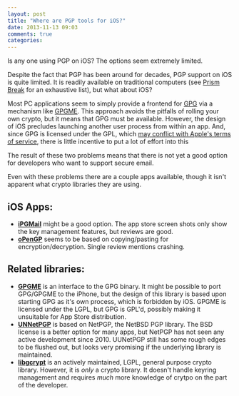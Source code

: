 ```yaml
---
layout: post
title: "Where are PGP tools for iOS?"
date: 2013-11-13 09:03
comments: true
categories: 
---
```

Is any one using PGP on iOS? The options seem extremely limited. 

Despite the fact that PGP has been around for decades, PGP support on iOS is quite limited. It is readily available on traditional computers (see [Prism Break](http://prism-break.org/) for an exhaustive list), but what about iOS?

Most PC applications seem to simply provide a frontend for [GPG](http://www.gnupg.org) via a mechanism like [GPGME](http://www.gnupg.org/related_software/gpgme/index.en.html). This approach avoids the pitfalls of rolling your own crypto, but it means that GPG must be available. However, the design of iOS precludes launching another user process from within an app. And, since GPG is licensed under the GPL, which [may conflict with Apple's terms of service](http://www.fsf.org/blogs/licensing/more-about-the-app-store-gpl-enforcement), there is little incentive to put a lot of effort into this 

The result of these two problems means that there is not yet a good option for developers who want to support secure email.

Even with these problems there are a couple apps available, though it isn't apparent what crypto libraries they are using.

## iOS Apps:

- **[iPGMail](http://ipgmail.com/)** might be a good option. The app store screen shots only show the key management features, but reviews are good. 
- **[oPenGP](https://itunes.apple.com/us/app/opengp/id414003727)** seems to be based on copying/pasting for encryption/decryption. Single review mentions crashing.


## Related libraries:

- **[GPGME](http://www.gnupg.org/related_software/gpgme/index.en.html)** is an interface to the GPG binary. It might be possible to port GPG/GPGME to the iPhone, but the design of this library is based upon starting GPG as it's own process, which is forbidden by iOS. GPGME is licensed under the LGPL, but GPG is GPL'd, possibly making it unsuitable for App Store distribution. 
- **[UNNetPGP](https://github.com/upnext/unnetpgp)** is based on NetPGP, the NetBSD PGP library. The BSD license is a better option for many apps, but NetPGP has not seen any active development since 2010. UUNetPGP still has some rough edges to be flushed out, but looks very promising if the underlying library is maintained.
- **[libgcrypt](http://www.gnu.org/software/libgcrypt/)** is an actively maintained, LGPL, general purpose crypto library. However, it is *only* a crypto library. It doesn't handle keyring management and requires *much* more knowledge of crytpo on the part of the developer.
